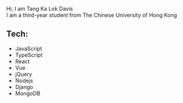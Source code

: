 Hi, I am Tang Ka Lok Davis  
I am a third-year student from The Chinese University of Hong Kong

## Tech:
- JavaScript
- TypeScript
- React
- Vue
- jQuery
- Nodejs
- Django
- MongoDB
